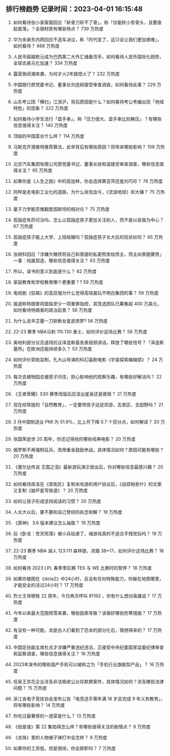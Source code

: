 
## 排行榜趋势 记录时间：2023-04-01 16:15:48
  
  1. 如何看待张小泉客服回应「斩骨刀斩不了骨」，称「仅能砍小型骨头，且要直起直落」？全钢材质有哪些特点？ 739 万热度
    
  2. 华为余承东内网回应不造车决议，称「时代变了，这只会让我们更加艰难」，如何看待？ 668 万热度
    
  3. 人民币超越欧元成为巴西第二大外汇储备货币，如何看待人民币国际化趋势，全球去美元化加速？ 334 万热度
    
  4. 露营倒闭潮来袭，为何才火2年就熄火了？ 232 万热度
    
  5. 中国银行原党委书记、董事长刘连舸接受审查调查，如何看待此事？ 229 万热度
    
  6. 山东考公团「横扫」江浙沪，背后原因是什么？如何看待考公考编出现「地域特色」的现象？ 222 万热度
    
  7. 如何看待小学生流行「盘手串」，称「压力很大、盘手串比较解压」？有哪些信息值得关注？ 140 万热度
    
  8. 顶级的中国菜长什么样？ 114 万热度
    
  9. 马斯克开源推特推荐算法，此举背后有哪些原因？将带来哪些影响？ 108 万热度
    
  10. 北京汽车集团有限公司原党委书记、董事长徐和谊接受审查调查，哪些信息值得关注？ 95 万热度
    
  11. 如果你是《人生之路》中的高加林，你会选择黄亚萍还是刘巧珍？ 76 万热度
    
  12. 同样是走电影工业化的道路，为什么徐克血亏，《流浪地球》却大赚？ 75 万热度
    
  13. 量子力学能否推翻爱因斯坦的相对论？ 75 万热度
    
  14. 孤独症有药可治吗，怎么让孤独症孩子更加关注别人，而不是以自我为中心？ 67 万热度
    
  15. 孤独症孩子能上大学、上班结婚吗？孤独症孩子长大后的现状如何？ 65 万热度
    
  16. 张继科回应「涉嫌欠赌债将自己和景甜的私密照卖给债主，债主向景甜要债」一事：纯属捏造，哪些信息值得关注？ 63 万热度
    
  17. 所以，读书的意义到底是什么？ 62 万热度
    
  18. 家庭教育和学校教育哪个更重要？? 59 万热度
    
  19. 电视剧《狂飙》的高启强为什么觉得高晓晨玩不明白集团的事？ 59 万热度
    
  20. 报道称特朗普将面临至少一项重罪指控，其竞选团队已筹集超 400 万美元，如何看待特朗普的政治前景？ 56 万热度
    
  21. 为什么说辛芷蕾一刀斩断女星武侠梦? 56 万热度
    
  22. 22-23 赛季 NBA马刺 115:130 勇士，如何评价这场比赛？ 56 万热度
    
  23. 奥地利部分议员退场抗议泽连斯基发表视频讲话，释放了哪些信号？「泽连斯基热」在欧洲还能持续多久？ 53 万热度
    
  24. 如何评价郭帆监制，孔大山导演的科幻喜剧电影《宇宙探索编辑部》？ 24 万热度
    
  25. 每次去植物园总被孩子问住，担心影响他的观察乐趣，有哪些好解法吗？ 22 万热度
    
  26. 《王者荣耀》S30 赛季改版后应该出星泉还是救赎？ 21 万热度
    
  27. 现在经常提的「自然教育」，一定要带孩子远足郊游，去景区、去田野吗？ 21 万热度
    
  28. 3 月中国制造业 PMI 为 51.9%，比上月下降 0.7 个百分点，如何解读？ 20 万热度
    
  29. 张国荣逝世 20 周年，你还记得他的哪些经典电影？ 20 万热度
    
  30. 俄罗斯不再强制征兵，改用重金鼓励参战，具体情况如何？原因可能有哪些？ 20 万热度
    
  31. 《塞尔达传说 王国之泪》最新游玩演示放出后，你对哪些信息最感兴趣？ 20 万热度
    
  32. 如何看待库洛在《库街区》复制米哈游的用户协议后，《战双帕弥什》的文案又复制《崩坏星穹铁道》？ 20 万热度
    
  33. 如何让孩子形成坚持阅读的习惯？ 20 万热度
    
  34. 人长大以后，要不要和自己曾经的执念和解？ 19 万热度
    
  35. 《原神》 3.6 版本建议怎么抽取？ 19 万热度
    
  36. 玩《卧龙：苍天陨落》被小兵给虐了，魂游戏真的不适合手残党玩吗？ 19 万热度
    
  37. 22-23 赛季 NBA 湖人 123:111 森林狼，浓眉 38+17，如何评价这场比赛？ 18 万热度
    
  38. 如何看待 2023 LPL 春季季后赛 TES 与 WE 比赛时的暂停？ 18 万热度
    
  39. 如果你被困在《dota2》中24小时，且没有任何特殊能力，你躲在地图哪里，才能安全的活过24小时？ 17 万热度
    
  40. 烈士王伟牺牲 22 周年，今日再次呼叫 81192 ，你有什么想对英雄说？ 17 万热度
    
  41. 今年以来最大范围雨雪来袭，哪些因素导致？该做好哪些防寒措施？ 17 万热度
    
  42. 有没有一种可能，龙是古人们看到了恐龙的部分化石，猜想得来的？ 17 万热度
    
  43. 中国足协副主席杜兆才涉嫌严重违纪违法，正接受中央纪委国家监委纪律审查和监察调查，哪些信息值得关注？ 16 万热度
    
  44. 2023年发布的哪些国产手机可以被称之为「手机行业旗舰型产品」？ 16 万热度
    
  45. 任泉王京花企业涉及非法吸收公众存款罪案件，具体情况如何？涉及哪些法律问题？ 15 万热度
    
  46. 浙江省电子竞技协会发布公告「电竞选手需年满 18 岁且完成 9 年义务教育」，将有哪些影响？ 14 万热度
    
  47. 你吃过最奢侈的一道菜是什么？ 13 万热度
    
  48. 《他是谁》第 22 集拍得怎么样？有哪些值得关注的剧情点？ 9 万热度
    
  49. 《龙珠》里的人物被子弹打中会怎样？ 9 万热度
    
  50. 如果你的工资低，但是很闲，你会辞职吗？ 7 万热度
    